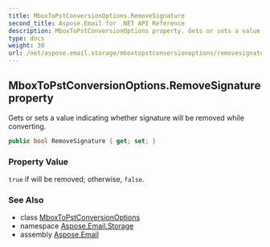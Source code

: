 ```yaml
---
title: MboxToPstConversionOptions.RemoveSignature
second_title: Aspose.Email for .NET API Reference
description: MboxToPstConversionOptions property. Gets or sets a value indicating whether signature will be removed while converting
type: docs
weight: 30
url: /net/aspose.email.storage/mboxtopstconversionoptions/removesignature/
---
```

## MboxToPstConversionOptions.RemoveSignature property

Gets or sets a value indicating whether signature will be removed while converting.

```csharp
public bool RemoveSignature { get; set; }
```

### Property Value

`true` if will be removed; otherwise, `false`.

### See Also

* class [MboxToPstConversionOptions](../)
* namespace [Aspose.Email.Storage](../../mboxtopstconversionoptions/)
* assembly [Aspose.Email](../../../)


